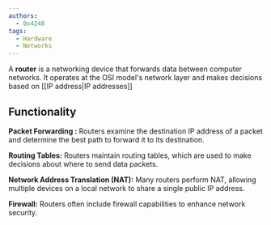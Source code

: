 ```yaml
---
authors:
  - 0x4248
tags:
  - Hardware
  - Networks
---
```

A **router** is a networking device that forwards data between computer networks. It operates at the OSI model's network layer and makes decisions based on [[IP address|IP addresses]]

## Functionality

**Packet Forwarding :**
Routers examine the destination IP address of a packet and determine the best path to forward it to its destination.

**Routing Tables:** 
Routers maintain routing tables, which are used to make decisions about where to send data packets.

**Network Address Translation (NAT):** 
Many routers perform NAT, allowing multiple devices on a local network to share a single public IP address.

**Firewall:** 
Routers often include firewall capabilities to enhance network security.